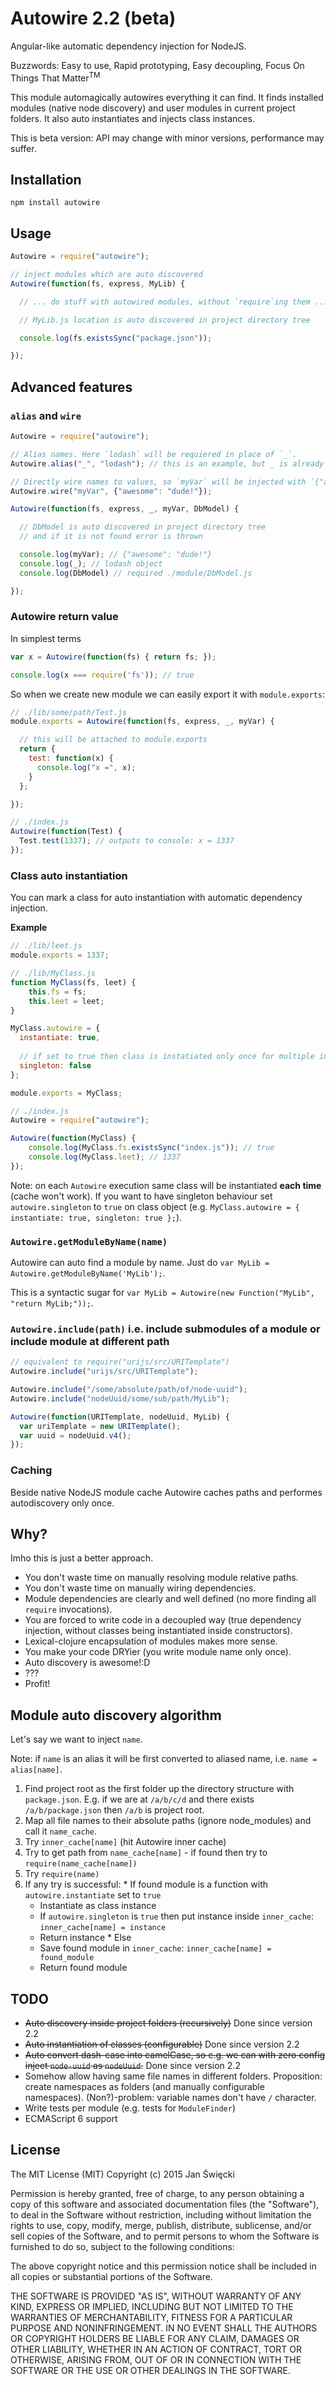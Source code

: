 Autowire 2.2 (beta)
===================

Angular-like automatic dependency injection for NodeJS.

Buzzwords: Easy to use, Rapid prototyping, Easy decoupling, Focus On Things That Matter<sup>TM</sup>

This module automagically autowires everything it can find. It finds installed modules (native node discovery) and user modules in current project folders. It also auto instantiates and injects class instances.

This is beta version: API may change with minor versions, performance may suffer.

## Installation

    npm install autowire

## Usage


```javascript
Autowire = require("autowire");

// inject modules which are auto discovered
Autowire(function(fs, express, MyLib) {

  // ... do stuff with autowired modules, without `require`ing them ...

  // MyLib.js location is auto discovered in project directory tree

  console.log(fs.existsSync("package.json"));

});
```

## Advanced features

### `alias` and `wire`

```javascript
Autowire = require("autowire");

// Alias names. Here `lodash` will be requiered in place of `_`.
Autowire.alias("_", "lodash"); // this is an example, but _ is already automatically aliased

// Directly wire names to values, so `myVar` will be injected with `{"awesome": "dude!"}`
Autowire.wire("myVar", {"awesome": "dude!"});

Autowire(function(fs, express, _, myVar, DbModel) {

  // DbModel is auto discovered in project directory tree
  // and if it is not found error is thrown

  console.log(myVar); // {"awesome": "dude!"}
  console.log(_); // lodash object
  console.log(DbModel) // required ./module/DbModel.js

});
```

### Autowire return value

In simplest terms

```javascript
var x = Autowire(function(fs) { return fs; });

console.log(x === require('fs')); // true
```

So when we create new module we can easily export it with `module.exports`:

```javascript
// ./lib/some/path/Test.js
module.exports = Autowire(function(fs, express, _, myVar) {

  // this will be attached to module.exports
  return {
    test: function(x) {
      console.log("x =", x);
    }
  };

});

// ./index.js
Autowire(function(Test) {
  Test.test(1337); // outputs to console: x = 1337
});
```

### Class auto instantiation

You can mark a class for auto instantiation with automatic dependency injection.

**Example**

```javascript
// ./lib/leet.js
module.exports = 1337;

// ./lib/MyClass.js
function MyClass(fs, leet) {
    this.fs = fs;
    this.leet = leet;
}

MyClass.autowire = {
  instantiate: true,
  
  // if set to true then class is instatiated only once for multiple injections
  singleton: false
};

module.exports = MyClass;

// ./index.js
Autowire = require("autowire");

Autowire(function(MyClass) {
    console.log(MyClass.fs.existsSync("index.js")); // true
    console.log(MyClass.leet); // 1337
});
```

Note: on each `Autowire` execution same class will be instantiated **each time** (cache won't work). If you want to have singleton behaviour set `autowire.singleton` to `true` on class object (e.g. `MyClass.autowire = { instantiate: true, singleton: true };`).

### `Autowire.getModuleByName(name)`

Autowire can auto find a module by name. Just do `var MyLib = Autowire.getModuleByName('MyLib');`.

This is a syntactic sugar for `var MyLib = Autowire(new Function("MyLib", "return MyLib;"));`.

### `Autowire.include(path)` i.e. include submodules of a module or include module at different path

```javascript
// equivalent to require("urijs/src/URITemplate")
Autowire.include("urijs/src/URITemplate");

Autowire.include("/some/absolute/path/of/node-uuid");
Autowire.include("nodeUuid/some/sub/path/MyLib");

Autowire(function(URITemplate, nodeUuid, MyLib) {
  var uriTemplate = new URITemplate();
  var uuid = nodeUuid.v4();
});

```

### Caching

Beside native NodeJS module cache Autowire caches paths and performes autodiscovery only once.

## Why?

Imho this is just a better approach.

* You don't waste time on manually resolving module relative paths.
* You don't waste time on manually wiring dependencies.
* Module dependencies are clearly and well defined (no more finding all `require` invocations).
* You are forced to write code in a decoupled way (true dependency injection, without classes being instantiated inside constructors).
* Lexical-clojure encapsulation of modules makes more sense.
* You make your code DRYier (you write module name only once).
* Auto discovery is awesome!:D
* ???
* Profit!

## Module auto discovery algorithm

Let's say we want to inject `name`.

  Note: if `name` is an alias it will be first converted to aliased name, i.e. `name = alias[name]`.

  1. Find project root as the first folder up the directory structure with `package.json`. E.g. if we are at `/a/b/c/d` and there exists `/a/b/package.json` then `/a/b` is project root.
  2. Map all file names to their absolute paths (ignore node_modules) and call it `name_cache`.
  3. Try `inner_cache[name]` (hit Autowire inner cache)
  4. Try to get path from `name_cache[name]` - if found then try to `require(name_cache[name])`
  5. Try `require(name)`
  6. If any try is successful:
    * If found module is a function with `autowire.instantiate` set to `true`
      * Instantiate as class instance
      * If `autowire.singleton` is `true` then put instance inside `inner_cache`: `inner_cache[name] = instance`
      * Return instance
    * Else
      * Save found module in `inner_cache`: `inner_cache[name] = found_module`
      * Return found module

## TODO

* <s>Auto discovery inside project folders (recursively)</s> Done since version 2.2
* <s>Auto instantiation of classes (configurable)</s> Done since version 2.2
* <s>Auto convert dash-case into camelCase, so e.g. we can with zero config inject `node-uuid` as `nodeUuid`.</s> Done since version 2.2
* Somehow allow having same file names in different folders. Proposition: create namespaces as folders (and manually configurable namespaces). (Non?)-problem: variable names don't have `/` character.
* Write tests per module (e.g. tests for `ModuleFinder`)
* ECMAScript 6 support

## License

The MIT License (MIT) Copyright (c) 2015 Jan Święcki

Permission is hereby granted, free of charge, to any person obtaining a copy of
this software and associated documentation files (the "Software"), to deal in
the Software without restriction, including without limitation the rights to
use, copy, modify, merge, publish, distribute, sublicense, and/or sell copies of
the Software, and to permit persons to whom the Software is furnished to do so,
subject to the following conditions:

The above copyright notice and this permission notice shall be included in all
copies or substantial portions of the Software.

THE SOFTWARE IS PROVIDED "AS IS", WITHOUT WARRANTY OF ANY KIND, EXPRESS OR
IMPLIED, INCLUDING BUT NOT LIMITED TO THE WARRANTIES OF MERCHANTABILITY, FITNESS
FOR A PARTICULAR PURPOSE AND NONINFRINGEMENT. IN NO EVENT SHALL THE AUTHORS OR
COPYRIGHT HOLDERS BE LIABLE FOR ANY CLAIM, DAMAGES OR OTHER LIABILITY, WHETHER
IN AN ACTION OF CONTRACT, TORT OR OTHERWISE, ARISING FROM, OUT OF OR IN
CONNECTION WITH THE SOFTWARE OR THE USE OR OTHER DEALINGS IN THE SOFTWARE.